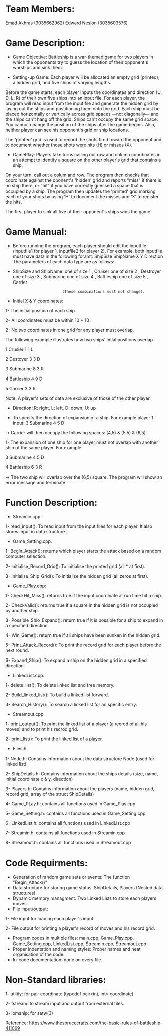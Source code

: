 # Team Members:
Emad Akhras (3035662962)     Edward Neslon (3035603576)

# Game Description:

* Game Objective:
Battleship is a war-themed game for two players in which the opponents try to guess the location of their opponent's warships and sink them. 

* Setting-up Game:
Each player will be allocated an empty grid (printed), a hidden grid, and five ships of varying lengths.

Before the game starts, each player inputs the coordinates and direction (U, D, L, R) of their own five ships into an input file. For each player, the program will read input from the input file and generate the hidden grid by laying out the ships and postitioning them onto the grid. Each ship must be placed horizontally or vertically across grid spaces —not diagonally— and the ships can't hang off the grid. Ships can't occupy the same grid space. You cannot change the position of the ships after the game begins. Also, neither player can see his opponent's grid or ship locations.

The 'printed' grid is used to record the shots fired toward the opponent and to document whether those shots were hits (H) or misses (X).

* GamePlay:
Players take turns calling out row and column coordinates in an attempt to identify a square on the other player's grid that contains a ship. 

On your turn, call out a colum and row. The program then checks that coordinate against the oponent's 'hidden' grid and reports "miss" if there is no ship there, or "hit" if you have correctly guessed a space that is occupied by a ship. The program then updates the 'printed' grid marking each of your shots by using 'H' to document the misses and 'X' to register the hits.

The first player to sink all five of their opponent's ships wins the game.

# Game Manual:

* Before running the program, each player should edit the inputfile (inputfile1 for player 1, inputfile2 for player 2).
For example, both inputfile must have data in the following foramt:   ShipSize  ShipName  X   Y   Direction
The parameters of each data type are as follows:

* ShipSize and ShipName:    one of size 1 , Cruiser
                            one of size 2 , Destroyer
                            one of size 3 , Submarine
                            one of size 4 , Battleship
                            one of size 5 , Carrier
                            
                            (These combinations must not change).
                            
* Initial X & Y coordinates: 

1- The initial position of each ship.

2- All coordinates must be within 10 * 10 .

2- No two coordinates in one grid for any player must overlap. 

The following example illustrates how two ships' intial positions overlap.

1 Crusier 1 1 L

2 Destoyer 3 3 D

3 Submarine 8 3 R

4 Battleship 4 9 D

5 Carrier 3 3 R

Note: A player's sets of data are exclusive of those of the other player.

* Direction: R: right, L: left, D: down, U: up

- To specify the direction of expansion of a ship. For example player 1 input: 3 Submarine 4 5 D 

-> Carrier will then occupy the following spaces: (4,5) & (5,5) & (6,5). 

1- The expansion of one ship for one player must not overlap with another ship of the same player. For example:

3 Submarine 4 5 D 

4 Battleship 6 3 R

-> The two ship will overlap over the (6,5) square. The program will show an error message and terminate.


# Function Description:
* Streamin.cpp:

1- read_input(): To read input from the input files for each player. It also stores input in data structure. 

* Game_Setting.cpp:

1- Begin_Attack(): returns which player starts the attack based on a random computer selection.

2- Initialise_Record_Grid(): To initialise the printed grid (all * at first).

3- Initialise_Ship_Grid(): To initialise the hidden grid (all zeros at first).


* Game_Play.cpp:

1- CheckHit_Miss(): returns true if the input coordinate at run time hit a ship.

2- CheckValid(): returns true if a square in the hidden grid is not occupied by another ship. 

3- Possible_Shio_Expand(): return true if it is possible for a ship to expand in a specified direction.

4- Win_Game(): return true if all ships have been sunken in the hidden grid.

5- Print_Attack_Record(): To print the record grid for each player before the next round.

6- Expand_Ship(): To expand a ship on the hidden grid in a specified direction.

* LinkedList.cpp:

1- delete_list(): To delete linked list and free memory.

2- Build_linked_list(): To build a linked list forward. 

3- Search_History(): To search a linked list for an specific entry. 

* Streamout.cpp:

1- print_output(): To print the linked list of a player (a recrod of all his moves) and to print his recrod grid.

2- print_list(): To print the linked list of a player.

* Files.h:

1- Node.h: Contains information about the data structure Node (used for linked list)

2- ShipDetails.h: Contains information about the ships details (size, name, initial coordinate x & y, direction)

3- Players.h: Contains information about the players (name, hidden grid, record grid, array of the struct ShipDetails)

4- Game_PLay.h: contains all functions used in Game_Play.cpp

5- Game_Setting.h: contains all functions used in Game_Setting.cpp

6- LinkedList.h: contains all functions used in LinkedList.cpp

7- Streamin.h: contains all functions used in Streamin.cpp

8- Streamout.h: contains all functions used in Streamout.cpp

# Code Requirments:
* Generation of random game sets or events: The function "Begin_Attack()"
* Data structure for storing game status: ShipDetails, Players (Nested data structures).
* Dynamic mempry managment: Two Linked Lists to store each players moves.  
* File input/output: 

1- File input for loading each player's input. 

2- File output for printing a player's record of moves and his record grid. 
* Program codes in multiple files: main.cpp, Game_Play.cpp, Game_Setting.cpp, LinkedList.cpp, Streamin.cpp, Streamout.cpp
* Proper indentation and naming styles: Proper names and neat organisation of the code.
* In-code documentation: done on every file.

# Non-Standard libraries:
1- utiltiy: for pair coordinate (typedef pair<int, int> coordinate)

2- fstream: to stream input and output from external files.

3- iomanip: for setw(3)

Reference: https://www.thesprucecrafts.com/the-basic-rules-of-battleship-411069 
